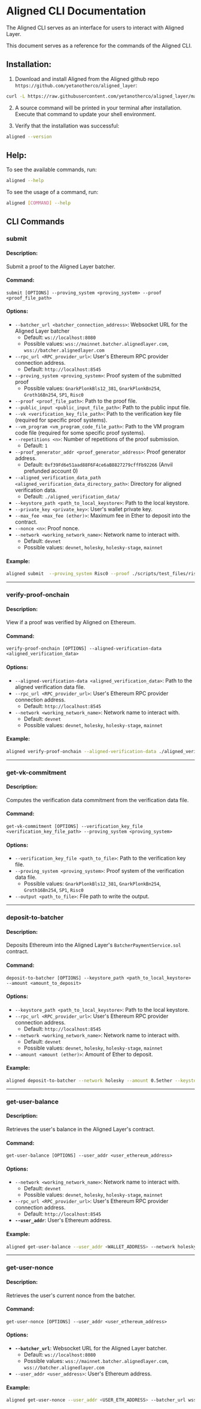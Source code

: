 # Aligned CLI Documentation

The Aligned CLI serves as an interface for users to interact with Aligned Layer.

This document serves as a reference for the commands of the Aligned CLI.

## Installation:

1. Download and install Aligned from the Aligned github repo `https://github.com/yetanotherco/aligned_layer`:

```bash
curl -L https://raw.githubusercontent.com/yetanotherco/aligned_layer/main/batcher/aligned/install_aligned.sh | bash
```

2. A source command will be printed in your terminal after installation. Execute that command to update your shell environment.

3. Verify that the installation was successful:
```bash
aligned --version
```

## Help:

To see the available commands, run:
```bash
aligned --help
```

To see the usage of a command, run:
```bash
aligned [COMMAND] --help
```

## CLI Commands

### **submit**

#### Description:

Submit a proof to the Aligned Layer batcher.

#### Command:

`submit [OPTIONS] --proving_system <proving_system> --proof <proof_file_path>`

#### Options:
- `--batcher_url <batcher_connection_address>`: Websocket URL for the Aligned Layer batcher  
  - Default: `ws://localhost:8080`  
  - Possible values: `wss://mainnet.batcher.alignedlayer.com`, `wss://batcher.alignedlayer.com`
- `--rpc_url <RPC_provider_url>`: User's Ethereum RPC provider connection address. 
  - Default: `http://localhost:8545`
- `--proving_system <proving_system>`: Proof system of the submitted proof  
  - Possible values: `GnarkPlonkBls12_381`, `GnarkPlonkBn254`, `Groth16Bn254`, `SP1`, `Risc0`
- `--proof <proof_file_path>`: Path to the proof file.
- `--public_input <public_input_file_path>`: Path to the public input file.
- `--vk <verification_key_file_path>`: Path to the verification key file (required for specific proof systems).
- `--vm_program <vm_program_code_file_path>`: Path to the VM program code file (required for some specific proof systems).
- `--repetitions <n>`: Number of repetitions of the proof submission.  
  - Default: `1`
- `--proof_generator_addr <proof_generator_address>`: Proof generator address.  
  - Default: `0xf39Fd6e51aad88F6F4ce6aB8827279cffFb92266` (Anvil prefunded account 0)
- `--aligned_verification_data_path <aligned_verification_data_directory_path>`: Directory for aligned verification data.  
  - Default: `./aligned_verification_data/`
- `--keystore_path <path_to_local_keystore>`: Path to the local keystore.
- `--private_key <private_key>`: User's wallet private key.
- `--max_fee <max_fee (ether)>`: Maximum fee in Ether to deposit into the contract.
- `--nonce <n>`: Proof nonce.
- `--network <working_network_name>`: Network name to interact with.  
  - Default: `devnet`  
  - Possible values: `devnet`, `holesky`, `holesky-stage`, `mainnet`

#### Example:
```bash
aligned submit  --proving_system Risc0 --proof ./scripts/test_files/risc_zero/fibonacci_proof_generator/risc_zero_fibonacci.proof --vm_program ./scripts/test_files/risc_zero/fibonacci_proof_generator/fibonacci_id.bin --public_input ./scripts/test_files/risc_zero/fibonacci_proof_generator/risc_zero_fibonacci.pub --repetitions <BURST_SIZE> --keystore_path <KEYSTORE_PATH> --batcher_url wss://batcher.alignedlayer.com --network holesky --max_fee 1300000000
```

---
### **verify-proof-onchain**

#### Description:

View if a proof was verified by Aligned on Ethereum.

#### Command:

`verify-proof-onchain [OPTIONS] --aligned-verification-data <aligned_verification_data>`

#### Options:
- `--aligned-verification-data <aligned_verification_data>`: Path to the aligned verification data file.
- `--rpc_url <RPC_provider_url>`: User's Ethereum RPC provider connection address. 
  - Default: `http://localhost:8545`
- `--network <working_network_name>`: Network name to interact with.  
  - Default: `devnet`  
  - Possible values: `devnet`, `holesky`, `holesky-stage`, `mainnet`

#### Example:
```bash
aligned verify-proof-onchain --aligned-verification-data ./aligned_verification_data/<VERIFICATION_DATA_FILE> --network holesky 
```

---

### **get-vk-commitment**

#### Description:

Computes the verification data commitment from the verification data file.

#### Command:

`get-vk-commitment [OPTIONS] --verification_key_file <verification_key_file_path> --proving_system <proving_system>`

#### Options:
- `--verification_key_file <path_to_file>`: Path to the verification key file.
- `--proving_system <proving_system>`: Proof system of the verification data file.  
  - Possible values: `GnarkPlonkBls12_381`, `GnarkPlonkBn254`, `Groth16Bn254`, `SP1`, `Risc0`
- `--output <path_to_file>`: File path to write the output.

---

### deposit-to-batcher

#### Description:

Deposits Ethereum into the Aligned Layer's `BatcherPaymentService.sol` contract.

#### Command:

`deposit-to-batcher [OPTIONS] --keystore_path <path_to_local_keystore> --amount <amount_to_deposit>`

#### Options:
- `--keystore_path <path_to_local_keystore>`: Path to the local keystore.
- `--rpc_url <RPC_provider_url>`: User's Ethereum RPC provider connection address. 
  - Default: `http://localhost:8545`
- `--network <working_network_name>`: Network name to interact with.  
  - Default: `devnet`  
  - Possible values: `devnet`, `holesky`, `holesky-stage`, `mainnet`
- `--amount <amount (ether)>`: Amount of Ether to deposit.
  
#### Example:
```bash
aligned deposit-to-batcher --network holesky --amount 0.5ether --keystore_path <KEYSTORE_PATH>
```

---

### **get-user-balance**

#### Description:

Retrieves the user's balance in the Aligned Layer's contract.

#### Command:

`get-user-balance [OPTIONS] --user_addr <user_ethereum_address>`


#### Options:
- `--network <working_network_name>`: Network name to interact with.  
  - Default: `devnet`  
  - Possible values: `devnet`, `holesky`, `holesky-stage`, `mainnet`
- `--rpc_url <RPC_provider_url>`: User's Ethereum RPC provider connection address. 
  - Default: `http://localhost:8545`
- **`--user_addr`**: User's Ethereum address.

#### Example:
```bash
aligned get-user-balance --user_addr <WALLET_ADDRESS> --network holesky --batcher_url wss://batcher.alignedlayer.com
```

---

### **get-user-nonce**


#### Description:

Retrieves the user's current nonce from the batcher.

#### Command:

`get-user-nonce [OPTIONS] --user_addr <user_ethereum_address>`

#### Options:
- **`--batcher_url`**: Websocket URL for the Aligned Layer batcher.  
  - Default: `ws://localhost:8080`  
  - Possible values: `wss://mainnet.batcher.alignedlayer.com`, `wss://batcher.alignedlayer.com`
- `--user_addr <user_address>`: User's Ethereum address.

#### Example:
```bash
aligned get-user-nonce --user_addr <USER_ETH_ADDRESS> --batcher_url wss://holesky.batcher.alignedlayer.com
```
